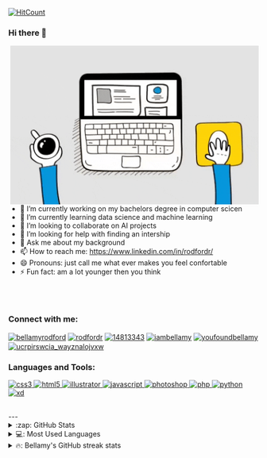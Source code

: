 [![HitCount](http://hits.dwyl.com/BellamyRodford/BellamyRodford.svg)](http://hits.dwyl.com/BellamyRodford/BellamyRodford)
### Hi there 👋
<img align="right" alt="GIF" src="https://github.com/BellamyRodford/BellamyRodford/blob/main/giphy%20(1).gif?raw=true" width="500" height="320" />

- 🔭 I’m currently working on my bachelors degree in computer scicen 
- 🌱 I’m currently learning data science and machine learning
- 👯 I’m looking to collaborate on AI projects
- 🤔 I’m looking for help with finding an intership 
- 💬 Ask me about my background
- 📫 How to reach me: https://www.linkedin.com/in/rodfordr/
- 😄 Pronouns: just call me what ever makes you feel confortable 
- ⚡ Fun fact: am a lot younger then you think

<br />
<br />



<h3 align="left">Connect with me:</h3>
<p align="left">
<a href="https://twitter.com/bellamyrodford" target="blank"><img align="center" src="https://cdn.jsdelivr.net/npm/simple-icons@3.0.1/icons/twitter.svg" alt="bellamyrodford" height="30" width="40" /></a>
<a href="https://linkedin.com/in/rodfordr" target="blank"><img align="center" src="https://cdn.jsdelivr.net/npm/simple-icons@3.0.1/icons/linkedin.svg" alt="rodfordr" height="30" width="40" /></a>
<a href="https://stackoverflow.com/users/14813343" target="blank"><img align="center" src="https://cdn.jsdelivr.net/npm/simple-icons@3.0.1/icons/stackoverflow.svg" alt="14813343" height="30" width="40" /></a>
<a href="https://kaggle.com/iambellamy" target="blank"><img align="center" src="https://cdn.jsdelivr.net/npm/simple-icons@3.0.1/icons/kaggle.svg" alt="iambellamy" height="30" width="40" /></a>
<a href="https://instagram.com/youfoundbellamy" target="blank"><img align="center" src="https://cdn.jsdelivr.net/npm/simple-icons@3.0.1/icons/instagram.svg" alt="youfoundbellamy" height="30" width="40" /></a>
<a href="https://www.youtube.com/c/ucrpirswcia_wayznalojvxw" target="blank"><img align="center" src="https://cdn.jsdelivr.net/npm/simple-icons@3.0.1/icons/youtube.svg" alt="ucrpirswcia_wayznalojvxw" height="30" width="40" /></a>
</p>

<h3 align="left">Languages and Tools:</h3>
<p align="left"> <a href="https://www.w3schools.com/css/" target="_blank"> <img src="https://devicons.github.io/devicon/devicon.git/icons/css3/css3-original-wordmark.svg" alt="css3" width="40" height="40"/> </a> <a href="https://www.w3.org/html/" target="_blank"> <img src="https://devicons.github.io/devicon/devicon.git/icons/html5/html5-original-wordmark.svg" alt="html5" width="40" height="40"/> </a> <a href="https://www.adobe.com/in/products/illustrator.html" target="_blank"> <img src="https://www.vectorlogo.zone/logos/adobe_illustrator/adobe_illustrator-icon.svg" alt="illustrator" width="40" height="40"/> </a> <a href="https://developer.mozilla.org/en-US/docs/Web/JavaScript" target="_blank"> <img src="https://devicons.github.io/devicon/devicon.git/icons/javascript/javascript-original.svg" alt="javascript" width="40" height="40"/> </a> <a href="https://www.photoshop.com/en" target="_blank"> <img src="https://devicons.github.io/devicon/devicon.git/icons/photoshop/photoshop-plain.svg" alt="photoshop" width="40" height="40"/> </a> <a href="https://www.php.net" target="_blank"> <img src="https://devicons.github.io/devicon/devicon.git/icons/php/php-original.svg" alt="php" width="40" height="40"/> </a> <a href="https://www.python.org" target="_blank"> <img src="https://devicons.github.io/devicon/devicon.git/icons/python/python-original.svg" alt="python" width="40" height="40"/> </a> <a href="https://www.adobe.com/products/xd.html" target="_blank"> <img src="https://cdn.worldvectorlogo.com/logos/adobe-xd.svg" alt="xd" width="40" height="40"/> </a> </p>


<br />
---


<details>
  <summary>:zap: GitHub Stats</summary>

  <img align="left" alt="Bellamy's GitHub Stats" src="https://github-readme-stats.bellamyrodford.vercel.app/api?username=bellamyrodford&show_icons=true&theme=tokyonight" />

</details>

<details>
  <summary>💻: Most Used Languages</summary>

<img  align="left" alt="Bellamy's GitHub Top Languages" src="https://github-readme-stats.bellamyrodford.vercel.app/api/top-langs/?username=bellamyrodford&&show_icons=true&title_color=ffffff&icon_color=bb2acf&text_color=daf7dc&bg_color=151515">

</details>

<details>
  <summary>🔥: Bellamy's GitHub streak stats</summary>

<img  align="left" alt="Bellamy's GitHub streak stats" src="https://github-readme-streak-stats.herokuapp.com/?user=bellamyrodford&" alt="bellamyrodford">

</deails>
